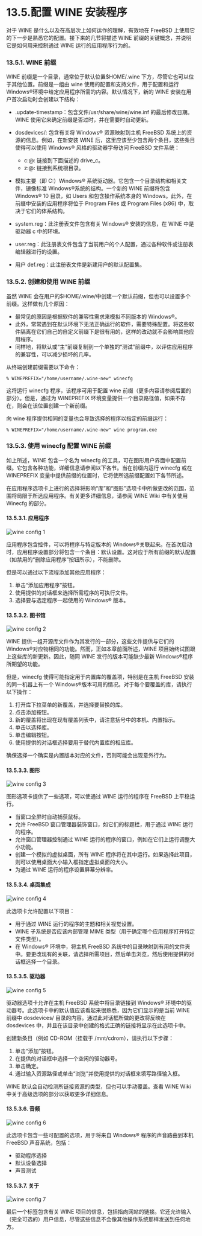# 13.5.配置 WINE 安装程序

对于 WINE 是什么以及在高层次上如何运作的理解，有效地在 FreeBSD 上使用它的下一步是熟悉它的配置。接下来的几节将描述 WINE 前缀的关键概念，并说明它是如何用来控制通过 WINE 运行的应用程序行为的。

### 13.5.1. WINE 前缀

WINE 前缀是一个目录，通常位于默认位置$HOME/.wine 下方，尽管它也可以位于其他位置。前缀是一组由 wine 使用的配置和支持文件，用于配置和运行 Windows®环境中给定应用程序所需的内容。默认情况下，新的 WINE 安装在用户首次启动时会创建以下结构：

* .update-timestamp：包含文件/usr/share/wine/wine.inf 的最后修改日期。WINE 使用它来确定前缀是否过时，并在需要时自动更新。
* dosdevices/: 包含有关将 Windows® 资源映射到主机 FreeBSD 系统上的资源的信息。例如，在新安装 WINE 后，这里应该至少包含两个条目，这些条目使得可以使用 Windows® 风格的驱动器字母访问 FreeBSD 文件系统：

  * c:@: 链接到下面描述的 drive_c。
  * z:@: 链接到系统根目录。
* 模拟主要（即 C:）Windows® 系统驱动器。它包含一个目录结构和相关文件，镜像标准 Windows®系统的结构。一个新的 WINE 前缀将包含 Windows® 10 目录，如 Users 和包含操作系统本身的 Windows。此外，在前缀中安装的应用程序将位于 Program Files 或 Program Files (x86) 中，取决于它们的体系结构。
* system.reg：此注册表文件包含有关 Windows® 安装的信息，在 WINE 中是驱动器 c 中的环境。
* user.reg：此注册表文件包含了当前用户的个人配置，通过各种软件或注册表编辑器进行的设置。
* 用户 def.reg：此注册表文件是新建用户的默认配置集。

### 13.5.2. 创建和使用 WINE 前缀

虽然 WINE 会在用户的$HOME/.wine/中创建一个默认前缀，但也可以设置多个前缀。这样做有几个原因：

* 最常见的原因是根据软件的兼容性需求来模拟不同版本的 Windows®。
* 此外，常常遇到在默认环境下无法正确运行的软件，需要特殊配置。将这些软件隔离在它们自己的自定义前缀下是很有用的，这样的改动就不会影响其他应用程序。
* 同样地，将默认或“主”前缀复制到一个单独的“测试”前缀中，以评估应用程序的兼容性，可以减少损坏的几率。

从终端创建前缀需要以下命令：

```
% WINEPREFIX="/home/username/.wine-new" winecfg
```

这将运行 winecfg 程序，该程序可用于配置 wine 前缀（更多内容请参阅后面的部分）。但是，通过为 WINEPREFIX 环境变量提供一个目录路径值，如果不存在，则会在该位置创建一个新前缀。

向 wine 程序提供相同的变量也会导致选择的程序以指定的前缀运行：

```
% WINEPREFIX="/home/username/.wine-new" wine program.exe
```

### 13.5.3. 使用 winecfg 配置 WINE 前缀

如上所述，WINE 包含一个名为 winecfg 的工具，可在图形用户界面中配置前缀。它包含各种功能，详细信息请参阅以下各节。当在前缀内运行 winecfg 或在 WINEPREFIX 变量中提供前缀的位置时，它将使所选前缀配置如下各节所述。

在应用程序选项卡上进行的选择将影响“库”和“图形”选项卡中所做更改的范围，范围将局限于所选应用程序。有关更多详细信息，请参阅 WINE Wiki 中有关使用 Winecfg 的部分。

#### 13.5.3.1. 应用程序

![wine config 1](https://docs.freebsd.org/images/books/handbook/wine/wine-config-1.png)

应用程序包含控件，可以将程序与特定版本的 Windows®关联起来。在首次启动时，应用程序设置部分将包含一个条目：默认设置。这对应于所有前缀的默认配置（如禁用的“删除应用程序”按钮所示），不能删除。

但是可以通过以下流程添加其他应用程序：

1. 单击“添加应用程序”按钮。
2. 使用提供的对话框来选择所需程序的可执行文件。
3. 选择要与选定程序一起使用的 Windows® 版本。

#### 13.5.3.2. 图书馆

![wine config 2](https://docs.freebsd.org/images/books/handbook/wine/wine-config-2.png)

WINE 提供一组开源库文件作为其发行的一部分，这些文件提供与它们的 Windows®对应物相同的功能。然而，正如本章前面所述，WINE 项目始终试图跟上这些库的新更新。因此，随同 WINE 发行的版本可能缺少最新 Windows®程序所期望的功能。

但是，winecfg 使得可能指定用于内置库的覆盖项，特别是在主机 FreeBSD 安装的同一机器上有一个 Windows®版本可用的情况。对于每个要覆盖的库，请执行以下操作：

1. 打开库下拉菜单的新覆盖，并选择要替换的库。
2. 点击添加按钮。
3. 新的覆盖将出现在现有覆盖列表中，请注意括号中的本机、内置指示。
4. 单击以选择库。
5. 单击编辑按钮。
6. 使用提供的对话框选择要用于替代内置库的相应库。

确保选择一个确实是内置版本对应的文件，否则可能会出现意外行为。

#### 13.5.3.3. 图形

![wine config 3](https://docs.freebsd.org/images/books/handbook/wine/wine-config-3.png)

图形选项卡提供了一些选项，可以使通过 WINE 运行的程序在 FreeBSD 上平稳运行。

* 当窗口全屏时自动捕获鼠标。
* 允许 FreeBSD 窗口管理器装饰窗口，如它们的标题栏，用于通过 WINE 运行的程序。
* 允许窗口管理器控制通过 WINE 运行的程序的窗口，例如在它们上运行调整大小功能。
* 创建一个模拟的虚拟桌面，所有 WINE 程序将在其中运行。如果选择此项目，则可以使用桌面大小输入框指定虚拟桌面的大小。
* 为通过 WINE 运行的程序设置屏幕分辨率。

#### 13.5.3.4. 桌面集成

![wine config 4](https://docs.freebsd.org/images/books/handbook/wine/wine-config-4.png)

此选项卡允许配置以下项目：

* 用于通过 WINE 运行的程序的主题和相关视觉设置。
* WINE 子系统是否应该内部管理 MIME 类型（用于确定哪个应用程序打开特定文件类型）。
* 在 Windows® 环境中，将主机 FreeBSD 系统中的目录映射到有用的文件夹中。要更改现有的关联，请选择所需项目，然后单击浏览，然后使用提供的对话框选择一个目录。

#### 13.5.3.5. 驱动器

![wine config 5](https://docs.freebsd.org/images/books/handbook/wine/wine-config-5.png)

驱动器选项卡允许在主机 FreeBSD 系统中将目录链接到 Windows® 环境中的驱动器号。此选项卡中的默认值应该看起来很熟悉，因为它们显示的是当前 WINE 前缀中 dosdevices/ 目录的内容。通过此对话框所做的更改将反映在 dosdevices 中，并且在该目录中创建的格式正确的链接将显示在此选项卡中。

创建新条目（例如 CD-ROM（挂载于 /mnt/cdrom），请执行以下步骤：

1. 单击“添加”按钮。
2. 在提供的对话框中选择一个空闲的驱动器号。
3. 单击确定。
4. 通过输入资源路径或单击“浏览”并使用提供的对话框来填写路径输入框。

WINE 默认会自动检测所链接资源的类型，但也可以手动覆盖。查看 WINE Wiki 中关于高级选项的部分以获取更多详细信息。

#### 13.5.3.6. 音频

![wine config 6](https://docs.freebsd.org/images/books/handbook/wine/wine-config-6.png)

此选项卡包含一些可配置的选项，用于将来自 Windows® 程序的声音路由到本机 FreeBSD 声音系统，包括：

* 驱动程序选择
* 默认设备选择
* 声音测试

#### 13.5.3.7. 关于

![wine config 7](https://docs.freebsd.org/images/books/handbook/wine/wine-config-7.png)

最后一个标签包含有关 WINE 项目的信息，包括指向网站的链接。它还允许输入（完全可选的）用户信息，尽管这些信息不会像其他操作系统那样发送到任何地方。
